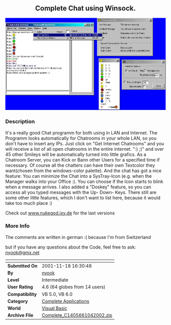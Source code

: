 ﻿<div align="center">

## Complete Chat using Winsock\.

<img src="PIC2001521123576665.jpg">
</div>

### Description

It's a really good Chat programm for both using in LAN and Internet. The Programm looks automatically for Chatrooms in your whole LAN, so you don't have to insert any IPs. Just click on "Get Internet Chatrooms" and you will receive a list of all open chatrooms in the entire internet. ":) ;)" and over 45 other Smileys will be automatically turned into little grafics. As a Chatroom Server, you can Kick or Bann other Users for a specified time if necessary. Of course all the chatters can have their own Textcolor they want(chosen from the windows-color palette). And the chat has got a nice feature: You can minimize the Chat into a SysTray-Icon (e.g. when the Manager walks into your Office :). You can choose if the Icon starts to blink when a message arrives. I also added a "Doskey" feature, so you can access all you typed messages with the Up- Down- Keys. There still are some other little features, which I don't want to list here, because it would take too much place :)

Check out www.nukegod.ixy.de for the last versions
 
### More Info
 
The comments are written in german :( because I'm from Switzerland

but if you have any questions about the Code, feel free to ask: nyook@gmx.net


<span>             |<span>
---                |---
**Submitted On**   |2001-11-18 16:30:48
**By**             |[nyook](https://github.com/Planet-Source-Code/PSCIndex/blob/master/ByAuthor/nyook.md)
**Level**          |Intermediate
**User Rating**    |4.6 (64 globes from 14 users)
**Compatibility**  |VB 5\.0, VB 6\.0
**Category**       |[Complete Applications](https://github.com/Planet-Source-Code/PSCIndex/blob/master/ByCategory/complete-applications__1-27.md)
**World**          |[Visual Basic](https://github.com/Planet-Source-Code/PSCIndex/blob/master/ByWorld/visual-basic.md)
**Archive File**   |[Complete\_C1405661042002\.zip](https://github.com/Planet-Source-Code/nyook-complete-chat-using-winsock__1-22870/archive/master.zip)








